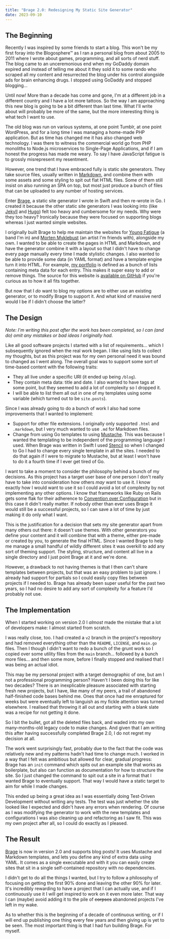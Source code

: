 ```yaml
---
title: "Brage 2.0: Redesigning My Static Site Generator"
date: 2023-09-10
---
```


## The Beginning

Recently I was inspired by some friends to start a blog. This won't be my first foray into the Blogosphere™ as I ran a personal blog from about 2005 to 2011 where I wrote about games, programming, and all sorts of nerd stuff. The blog came to an unceremonious end when my GoDaddy domain expired and instead of telling me about it they sold it to some rando who scraped all my content and resurrected the blog under his control alongside ads for brain enhancing drugs. I stopped using GoDaddy and stopped blogging...

Until now! More than a decade has come and gone, I'm at a different job in a different country and I have a lot more tattoos. So the way I am approaching this new blog is going to be a bit different than last time. What I'll write about will probably be more of the same, but the more interesting thing is what tech I want to use.

The old blog was run on various systems, at one point Tumblr, at one point WordPress, and for a long time I was managing a home-made PHP application. But as time has changed me it has also changed web technology. I was there to witness the commercial world go from PHP monoliths to Node.js microservices to Single-Page Applications, and if I am honest the progress has made me weary. To say I have JavaScript fatigue is to grossly misrepresent my resentment.

However, one trend that I have embraced fully is static site generators. They take source files, usually written in [Markdown](https://en.wikipedia.org/wiki/Markdown), and combine them with some assets and some styling to spit out flat HTML files. Some of them still insist on also running an SPA on top, but most just produce a bunch of files that can be uploaded to any number of hosting services.

Enter [Brage](https://github.com/michaelenger/brage), a static site generator I wrote in Swift and then re-wrote in Go. I created it because the other static site generators I was looking into (like [Jekyll](https://jekyllrb.com/) and [Hugo](https://gohugo.io/)) felt too heavy and cumbersome for my needs. Why were they too heavy? Ironically because they were focused on supporting blogs whereas I just wanted simple websites.

I originally built Brage to help me maintain the websites for [Young Fatigue](https://youngfatigue.com/) (a band I'm in) and [Morten Myklebust](https://mortenmyklebust.com/) (an artist I'm friends with), alongside my own. I wanted to be able to create the pages in HTML and Markdown, and have the generator combine it with a layout so that I didn't have to change every page manually every time I made stylistic changes. I also wanted to be able to provide some data (in YAML format) and have a template engine turn it into HTML. For example, [my portfolio](https://michaelenger.com/portfolio/) is defined as a bunch of lists containing meta data for each entry. This makes it super easy to add or remove things. The source for this website is [available on GitHub](https://github.com/michaelenger/michaelenger.github.io) if you're curious as to how it all fits together.

But now that I _do_ want to blog my options are to either use an existing generator, or to modify Brage to support it. And what kind of massive nerd would I be if I didn't choose the latter?

## The Design

_Note: I'm writing this post after the work has been completed, so I can (and do) omit any mistakes or bad ideas I originally had._

Like all good software projects I started with a list of requirements... which I subsequently ignored when the real work began. I like using lists to collect my thoughts, but as this project was for my own personal need it was bound to changed as I went along. The overall goal was to support some sort of time-based content with the following traits:

* They all live under a specific URI (it ended up being `/blog`).
* They contain meta data: title and date. I also wanted to have tags at some point, but they seemed to add a lot of complexity so I dropped it.
* I will be able to list them all out in one of my templates using some variable (which turned out to be `site.posts`).

Since I was already going to do a bunch of work I also had some improvements that I wanted to implement:

* Support for other file extensions. I originally only supported `.html` and `.markdown`, but I very much wanted to use `.md` for Markdown files.
* Change from using Go templates to using [Mustache](https://mustache.github.io/). This was because I wanted the templating to be independent of the programming language I used. When Brage was written in Swift I used [Stencil](https://stencil.fuller.li/) so when I changed to Go I had to change every single template in all the sites. I needed to do that again if I were to migrate to Mustache, but at least I won't have to do it a fourth time if I ever get tired of Go.

I want to take a moment to consider the philosophy behind a bunch of my decisions. As this project has a target user base of one person I don't really have to take into consideration how others _may_ want to use it. I know exactly how I would want to use it so I could avoid a lot of complexity by not implementing any other options. I know that frameworks like Ruby on Rails gets some flak for their adherence to [Convention over Configuration](https://en.wikipedia.org/wiki/Convention_over_configuration) but in this case it didn't really matter. If nobody other than ever uses Brage it would still be a successful projects, so I can save a lot of time by just making it do only what I want.

This is the justification for a decision that sets my site generator apart from many others out there: it doesn't use themes. With other generators you define your content and it will combine that with a theme, either pre-made or created by you, to generate the final HTML. Since I wanted Brage to help me manage a small handful of wildly different sites it was overkill to add any sort of theming support. The styling, structure, and content all live in a single directory and I just point Brage at it and we're done.

However, a drawback to not having themes is that I then can't share templates between projects, but that was an easy problem to just ignore. I already had support for partials so I could easily copy files between projects if I needed to. Brage has already been super useful for the past two years, so I had no desire to add any sort of complexity for a feature I'd probably not use.

## The Implementation

When I started working on version 2.0 I _almost_ made the mistake that a lot of developers make: I almost started from scratch.

I was really close, too. I had created a `v2` branch in the project's repository and had removed everything other than the `README`, `LICENSE`, and `main.go` files. Then I though I didn't want to redo a bunch of the grunt work so I copied over some utility files from the `main` branch... followed by a bunch more files... and then some more, before I finally stopped and realised that I was being an actual idiot.

This may be my personal project with a target demographic of one, but am I not a professional programming person? Haven't I been doing this for like two decades? There is an inexplicable pleasure associated with starting fresh new projects, but I have, like many of my peers, a trail of abandoned half-finished code bases behind me. Ones that once had me enraptured for weeks but were eventually left to languish as my fickle attention was turned elsewhere. I realised that throwing it all out and starting with a blank slate was a recipe for not getting it done.

So I bit the bullet, got all the deleted files back, and waded into my own many-months-old legacy code to make changes. And given that I am writing this after having successfully completed Brage 2.0, I do not regret my decision at all.

The work went surprisingly fast, probably due to the fact that the code was relatively new and my patterns hadn't had time to change much. I worked in a way that I felt was ambitious but allowed for clear, gradual progress: Brage has an `init` command which spits out an example site that works as boilerplate, but also can function as documentation for how to structure the site. So I just changed the command to spit out a site in a format that I wanted Brage to eventually support. That way I would have a static target to aim for while I made changes.

This ended up being a great idea as I was essentially doing Test-Driven Development without writing any tests. The test was just whether the site looked like I expected and didn't have any errors when rendering. Of course as I was modifying the generator to work with the new templates and configurations I was also cleaning up and refactoring as I saw fit. This was my own project after all, so I could do exactly as I pleased.

## The Result

[Brage](https://github.com/michaelenger/brage) is now in version 2.0 and supports blog posts! It uses Mustache and Markdown templates, and lets you define any kind of extra data using YAML. It comes as a single executable and with it you can easily create sites that sit in a single self-contained repository with no dependencies.

I didn't get to do all the things I wanted, but I try to follow a philosophy of focusing on getting the first 90% done and leaving the other 90% for later. It's incredibly rewarding to have a project that I can actually use, and if I continuously use it I will get inspired to work on it even more later. That way I can (maybe) avoid adding it to the pile of ~~corpses~~ abandoned projects I've left in my wake.

As to whether this is the beginning of a decade of continuous writing, or if I will end up publishing one thing every few years and then giving up is yet to be seen. The most important thing is that I had fun building Brage. For myself.
